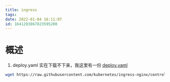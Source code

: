 ```yaml
---
title: ingress
tags: 
date: 2022-01-04 16:11:07
id: 1641283867823595200
---
```

# 概述

1. deploy.yaml 实在下载不下来，我这里有一份 [deploy.yaml](assets\data\deploy.yaml) 

```sh
wget https://raw.githubusercontent.com/kubernetes/ingress-nginx/controller-v0.47.0/deploy/static/provider/baremetal/deploy.yaml
```


